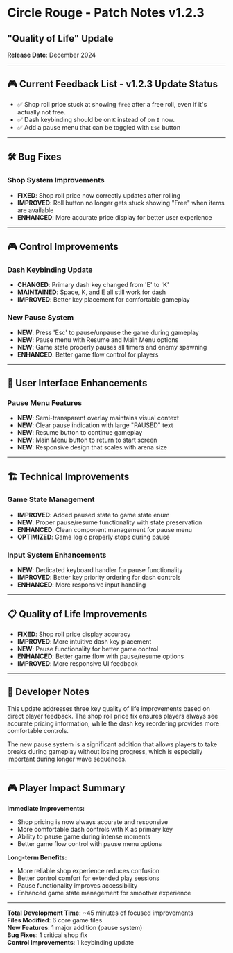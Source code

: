 # Circle Rouge - Patch Notes v1.2.3
## "Quality of Life" Update

**Release Date**: December 2024

---

## 🎮 Current Feedback List - v1.2.3 Update Status
- ✅ Shop roll price stuck at showing `free` after a free roll, even if it's actually not free.
- ✅ Dash keybinding should be on `K` instead of on `E` now.
- ✅ Add a pause menu that can be toggled with `Esc` button

---

## 🛠️ Bug Fixes

### Shop System Improvements
- **FIXED**: Shop roll price now correctly updates after rolling
- **IMPROVED**: Roll button no longer gets stuck showing "Free" when items are available
- **ENHANCED**: More accurate price display for better user experience

---

## 🎮 Control Improvements

### Dash Keybinding Update
- **CHANGED**: Primary dash key changed from 'E' to 'K'
- **MAINTAINED**: Space, K, and E all still work for dash
- **IMPROVED**: Better key placement for comfortable gameplay

### New Pause System
- **NEW**: Press 'Esc' to pause/unpause the game during gameplay
- **NEW**: Pause menu with Resume and Main Menu options
- **NEW**: Game state properly pauses all timers and enemy spawning
- **ENHANCED**: Better game flow control for players

---

## 🎨 User Interface Enhancements

### Pause Menu Features
- **NEW**: Semi-transparent overlay maintains visual context
- **NEW**: Clear pause indication with large "PAUSED" text
- **NEW**: Resume button to continue gameplay
- **NEW**: Main Menu button to return to start screen
- **NEW**: Responsive design that scales with arena size

---

## 🏗️ Technical Improvements

### Game State Management
- **IMPROVED**: Added paused state to game state enum
- **NEW**: Proper pause/resume functionality with state preservation
- **ENHANCED**: Clean component management for pause menu
- **OPTIMIZED**: Game logic properly stops during pause

### Input System Enhancements
- **NEW**: Dedicated keyboard handler for pause functionality
- **IMPROVED**: Better key priority ordering for dash controls
- **ENHANCED**: More responsive input handling

---

## 📋 Quality of Life Improvements

- **FIXED**: Shop roll price display accuracy
- **IMPROVED**: More intuitive dash key placement
- **NEW**: Pause functionality for better game control
- **ENHANCED**: Better game flow with pause/resume options
- **IMPROVED**: More responsive UI feedback

---

## 🔮 Developer Notes

This update addresses three key quality of life improvements based on direct player feedback. The shop roll price fix ensures players always see accurate pricing information, while the dash key reordering provides more comfortable controls.

The new pause system is a significant addition that allows players to take breaks during gameplay without losing progress, which is especially important during longer wave sequences.

---

## 🎮 Player Impact Summary

**Immediate Improvements:**
- Shop pricing is now always accurate and responsive
- More comfortable dash controls with K as primary key
- Ability to pause game during intense moments
- Better game flow control with pause menu options

**Long-term Benefits:**
- More reliable shop experience reduces confusion
- Better control comfort for extended play sessions
- Pause functionality improves accessibility
- Enhanced game state management for smoother experience

---

**Total Development Time**: ~45 minutes of focused improvements  
**Files Modified**: 6 core game files  
**New Features**: 1 major addition (pause system)  
**Bug Fixes**: 1 critical shop fix  
**Control Improvements**: 1 keybinding update 